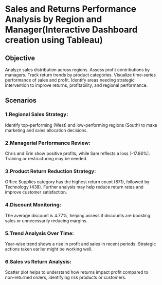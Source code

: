 #  Sales and Returns Performance Analysis by Region and Manager(Interactive Dashboard creation using Tableau)
## Objective
Analyze sales distribution across regions.
Assess profit contributions by managers.
Track return trends by product categories.
Visualize time-series performance of sales and profit.
Identify areas needing strategic intervention to improve returns, profitability, and regional performance.

## Scenarios
### 1.Regional Sales Strategy: 
 Identify top-performing (West) and low-performing regions (South) to make marketing and sales allocation decisions.
### 2.Managerial Performance Review:
 Chris and Erin show positive profits, while Sam reflects a loss (-17.86%). Training or restructuring may be needed.
### 3.Product Return Reduction Strategy:
 Office Supplies category has the highest return count (871), followed by Technology (438). Further analysis may help reduce return rates and improve customer satisfaction.
### 4.Discount Monitoring:
 The average discount is 4.77%, helping assess if discounts are boosting sales or unnecessarily reducing margins.
### 5.Trend Analysis Over Time:
 Year-wise trend shows a rise in profit and sales in recent periods. Strategic actions taken earlier might be working well.
### 6.Sales vs Return Analysis:
 Scatter plot helps to understand how returns impact profit compared to non-returned orders, identifying risk products or customers.
